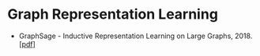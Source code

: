 # Graph Representation Learning
* GraphSage - Inductive Representation Learning on Large Graphs, 2018. [[pdf]](https://github.com/zhangyuanxun/MLReadings/blob/master/04.%20GNN/02.%20Paper/2017-NIPS-Inductive%20Representation%20Learning%20on%20Large%20Graphs.pdf)
